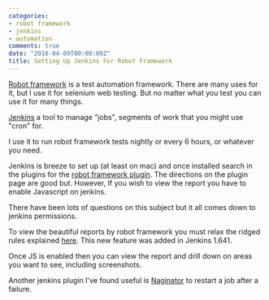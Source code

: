 ```yaml
---
categories:
- robot framework
- jenkins
- automation
comments: true
date: "2018-04-09T00:00:00Z"
title: Setting Up Jenkins For Robot Framework
---
```


[Robot framework](http://www.robotframework.com) is a test automation framework. There are many uses for it, but I use it for selenium web testing. But no matter what you test you can use it for many things. 

[Jenkins](https://jenkins.io/) a tool to manage "jobs", segments of work that you might use "cron" for.

I use it to run robot framework tests nightly or every 6 hours, or whatever you need.

Jenkins is breeze to set up (at least on mac) and once installed search in the plugins for the [robot framework plugin](https://wiki.jenkins.io/display/JENKINS/Robot+Framework+Plugin). The directions on the plugin page are good but. However, If you wish to view the report you have to enable Javascript on jenkins. 

There have been lots of questions on this subject but it all comes down to jenkins permissions.

To view the beautiful reports by robot framework you must relax the ridged rules explained [here](https://wiki.jenkins.io/display/JENKINS/Configuring+Content+Security+Policy). This new feature was added in Jenkins 1.641.

Once JS is enabled then you can view the report and drill down on areas you want to see, including screenshots.

Another jenkins plugin I've found useful is [Naginator](https://wiki.jenkins.io/display/JENKINS/Naginator+Plugin) to restart a job after a failure.


